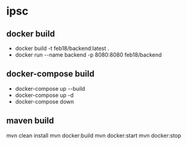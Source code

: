 # ipsc

## docker build
 - docker build -t feb18/backend:latest .
 - docker run --name backend -p 8080:8080 feb18/backend

## docker-compose build
 - docker-compose up --build
 - docker-compose up -d 
 - docker-compose down 


## maven build
mvn clean install
mvn docker:build
mvn docker:start
mvn docker:stop